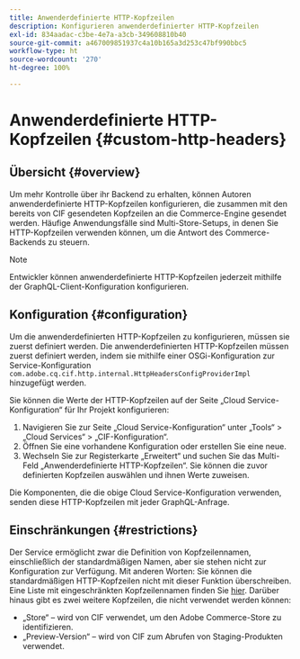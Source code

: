 ```yaml
---
title: Anwenderdefinierte HTTP-Kopfzeilen
description: Konfigurieren anwenderdefinierter HTTP-Kopfzeilen
exl-id: 834aadac-c3be-4e7a-a3cb-349608810b40
source-git-commit: a467009851937c4a10b165a3d253c47bf990bbc5
workflow-type: ht
source-wordcount: '270'
ht-degree: 100%

---
```


# Anwenderdefinierte HTTP-Kopfzeilen {#custom-http-headers}

## Übersicht {#overview}

Um mehr Kontrolle über ihr Backend zu erhalten, können Autoren anwenderdefinierte HTTP-Kopfzeilen konfigurieren, die zusammen mit den bereits von CIF gesendeten Kopfzeilen an die Commerce-Engine gesendet werden. Häufige Anwendungsfälle sind Multi-Store-Setups, in denen Sie HTTP-Kopfzeilen verwenden können, um die Antwort des Commerce-Backends zu steuern.

>[!NOTE]
>
>Entwickler können anwenderdefinierte HTTP-Kopfzeilen jederzeit mithilfe der GraphQL-Client-Konfiguration konfigurieren.

## Konfiguration {#configuration}

Um die anwenderdefinierten HTTP-Kopfzeilen zu konfigurieren, müssen sie zuerst definiert werden. Die anwenderdefinierten HTTP-Kopfzeilen müssen zuerst definiert werden, indem sie mithilfe einer OSGi-Konfiguration zur Service-Konfiguration `com.adobe.cq.cif.http.internal.HttpHeadersConfigProviderImpl` hinzugefügt werden.

Sie können die Werte der HTTP-Kopfzeilen auf der Seite „Cloud Service-Konfiguration“ für Ihr Projekt konfigurieren:

1. Navigieren Sie zur Seite „Cloud Service-Konfiguration“ unter „Tools“ > „Cloud Services“ > „CIF-Konfiguration“.
1. Öffnen Sie eine vorhandene Konfiguration oder erstellen Sie eine neue.
1. Wechseln Sie zur Registerkarte „Erweitert“ und suchen Sie das Multi-Feld „Anwenderdefinierte HTTP-Kopfzeilen“. Sie können die zuvor definierten Kopfzeilen auswählen und ihnen Werte zuweisen.

Die Komponenten, die die obige Cloud Service-Konfiguration verwenden, senden diese HTTP-Kopfzeilen mit jeder GraphQL-Anfrage.

## Einschränkungen {#restrictions}

Der Service ermöglicht zwar die Definition von Kopfzeilennamen, einschließlich der standardmäßigen Namen, aber sie stehen nicht zur Konfiguration zur Verfügung. Mit anderen Worten: Sie können die standardmäßigen HTTP-Kopfzeilen nicht mit dieser Funktion überschreiben. Eine Liste mit eingeschränkten Kopfzeilennamen finden Sie [hier](https://developer.mozilla.org/de-DE/docs/Web/HTTP/Headers). Darüber hinaus gibt es zwei weitere Kopfzeilen, die nicht verwendet werden können:

* „Store“ – wird von CIF verwendet, um den Adobe Commerce-Store zu identifizieren.
* „Preview-Version“ – wird von CIF zum Abrufen von Staging-Produkten verwendet.
